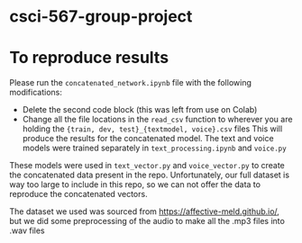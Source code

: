 # csci-567-group-project

# To reproduce results
Please run the `concatenated_network.ipynb` file with the following modifications:
- Delete the second code block (this was left from use on Colab)
- Change all the file locations in the `read_csv` function to wherever you are holding the `{train, dev, test}_{textmodel, voice}.csv` files
This will produce the results for the concatenated model. The text and voice models were trained separately in `text_processing.ipynb` and `voice.py`

These models were used in `text_vector.py` and `voice_vector.py` to create the concatenated data present in the repo. Unfortunately, our full dataset is way too large to include in this repo, so we can not offer the data to reproduce the concatenated vectors.

The dataset we used was sourced from https://affective-meld.github.io/, but we did some preprocessing of the audio to make all the .mp3 files into .wav files
